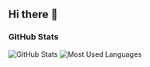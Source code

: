 ## Hi there 👋

### GitHub Stats
![GitHub Stats](https://github-readme-stats.vercel.app/api?username=graysama&show_icons=true&theme=dark)
![Most Used Languages](https://github-readme-stats.vercel.app/api/top-langs/?username=graysama&layout=compact&theme=dark)


<!--
**GRAYSAMA/graysama** is a ✨ _special_ ✨ repository because its `README.md` (this file) appears on your GitHub profile.

Here are some ideas to get you started:

- 🔭 I’m currently working on ...
- 🌱 I’m currently learning ...
- 👯 I’m looking to collaborate on ...
- 🤔 I’m looking for help with ...
- 💬 Ask me about ...
- 📫 How to reach me: ...
- 😄 Pronouns: ...
- ⚡ Fun fact: ...
-->
